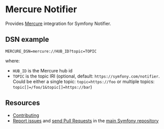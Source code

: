 Mercure Notifier
================

Provides [Mercure](https://github.com/symfony/mercure) integration for Symfony Notifier.

DSN example
-----------

```
MERCURE_DSN=mercure://HUB_ID?topic=TOPIC
```

where:
 - `HUB_ID` is the Mercure hub id
 - `TOPIC` is the topic IRI (optional, default: `https://symfony.com/notifier`. Could be either a single topic: `topic=https://foo` or multiple topics: `topic[]=/foo/1&topic[]=https://bar`)

Resources
---------

  * [Contributing](https://symfony.com/doc/current/contributing/index.html)
  * [Report issues](https://github.com/symfony/symfony/issues) and
    [send Pull Requests](https://github.com/symfony/symfony/pulls)
    in the [main Symfony repository](https://github.com/symfony/symfony)
